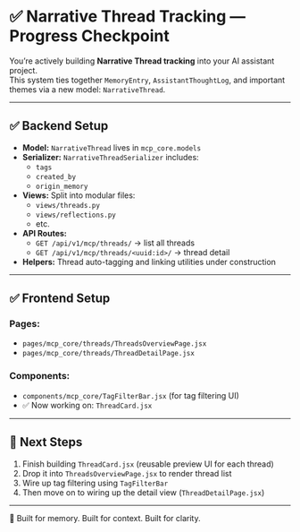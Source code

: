 # ✅ Narrative Thread Tracking — Progress Checkpoint

You’re actively building **Narrative Thread tracking** into your AI assistant project.  
This system ties together `MemoryEntry`, `AssistantThoughtLog`, and important themes via a new model: `NarrativeThread`.

---

## ✅ Backend Setup

- **Model:** `NarrativeThread` lives in `mcp_core.models`
- **Serializer:** `NarrativeThreadSerializer` includes:
  - `tags`
  - `created_by`
  - `origin_memory`
- **Views:** Split into modular files:
  - `views/threads.py`
  - `views/reflections.py`
  - etc.
- **API Routes:**
  - `GET /api/v1/mcp/threads/` → list all threads
  - `GET /api/v1/mcp/threads/<uuid:id>/` → thread detail
- **Helpers:** Thread auto-tagging and linking utilities under construction

---

## ✅ Frontend Setup

### Pages:

- `pages/mcp_core/threads/ThreadsOverviewPage.jsx`
- `pages/mcp_core/threads/ThreadDetailPage.jsx`

### Components:

- `components/mcp_core/TagFilterBar.jsx` (for tag filtering UI)
- ✅ Now working on: `ThreadCard.jsx`

---

## 📍 Next Steps

1. Finish building `ThreadCard.jsx` (reusable preview UI for each thread)
2. Drop it into `ThreadsOverviewPage.jsx` to render thread list
3. Wire up tag filtering using `TagFilterBar`
4. Then move on to wiring up the detail view (`ThreadDetailPage.jsx`)

---

🧵 Built for memory. Built for context. Built for clarity.
